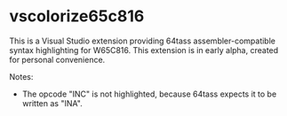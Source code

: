 # vscolorize65c816
This is a Visual Studio extension providing 64tass assembler-compatible syntax highlighting for W65C816. This extension is in early alpha, created for personal convenience.

Notes:
* The opcode "INC" is not highlighted, because 64tass expects it to be written as "INA".
